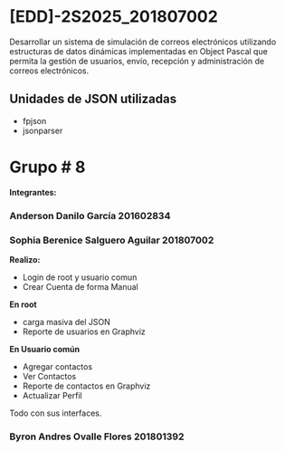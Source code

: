 # [EDD]-2S2025_201807002
Desarrollar un sistema de simulación de correos electrónicos utilizando estructuras de datos dinámicas implementadas en Object Pascal que permita la gestión de usuarios, envío, recepción y administración de correos electrónicos.

## Unidades de JSON utilizadas
 * fpjson
 * jsonparser

# Grupo # 8
**Integrantes:**
### Anderson Danilo García	201602834

### Sophia Berenice Salguero Aguilar 201807002

**Realizo:**
* Login de root y usuario comun
* Crear Cuenta de forma Manual

**En root**
* carga masiva del JSON
* Reporte de usuarios en Graphviz

**En Usuario común**
* Agregar contactos
* Ver Contactos 
* Reporte de contactos en Graphviz
* Actualizar Perfil

Todo con sus interfaces.

### Byron Andres Ovalle Flores 201801392
